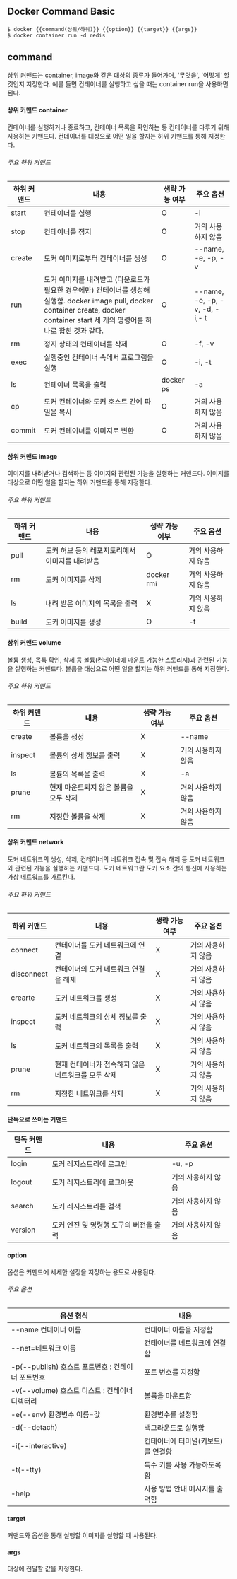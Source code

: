 ## Docker Command Basic
```shell
$ docker {{command(상위/하위)}} {{option}} {{target}} {{args}}
$ docker container run -d redis
```
## command
상위 커맨드는 container, image와 같은 대상의 종류가 들어가며, '무엇을', '어떻게' 할 것인지 지정한다.
예를 들면 컨테이너를 실행하고 싶을 때는 container run을 사용하면 된다.
#### 상위 커맨드 container
컨테이너를 실행하거나 종료하고, 컨테이너 목록을 확인하는 등 컨테이너를 다루기 위해 사용하는 커맨드다.
컨테이너를 대상으로 어떤 일을 할지는 하위 커맨드를 통해 지정한다.
###### 주요 하위 커맨드
| 하위 커맨드 | 내용                                                                                                                                      | 생략 가능 여부  | 주요 옵션                          |
| ------ | --------------------------------------------------------------------------------------------------------------------------------------- | --------- | ------------------------------ |
| start  | 컨테이너를 실행                                                                                                                                | O         | -i                             |
| stop   | 컨테이너를 정지                                                                                                                                | O         | 거의 사용하지 않음                     |
| create | 도커 이미지로부터 컨테이너를 생성                                                                                                                      | O         | --name, -e, -p, -v             |
| run    | 도커 이미지를 내려받고 (다운로드가 필요한 경우에만) 컨테이너를 생성해 실행함. docker image pull, docker container create, docker container start 세 개의 명령어를 하나로 합친 것과 같다. | O         | --name, -e, -p, -v, -d, -i,- t |
| rm     | 정지 상태의 컨테이너를 삭제                                                                                                                         | O         | -f, -v                         |
| exec   | 실행중인 컨테이너 속에서 프로그램을 실행                                                                                                                  | O         | -i, -t                         |
| ls     | 컨테이너 목록을 출력                                                                                                                             | docker ps | -a                             |
| cp     | 도커 컨테이너와 도커 호스트 간에 파일을 복사                                                                                                               | O         | 거의 사용하지 않음                     |
| commit | 도커 컨테이너를 이미지로 변환                                                                                                                        | O         | 거의 사용하지 않음                     |

#### 상위 커맨드 image
이미지를 내려받거나 검색하는 등 이미지와 관련된 기능을 실행하는 커맨드다.
이미지를 대상으로 어떤 일을 할지는 하위 커맨드를 통해 지정한다.
###### 주요 하위 커맨드
| 하위 커맨드 | 내용                         | 생략 가능 여부   | 주요 옵션      |
| ------ | -------------------------- | ---------- | ---------- |
| pull   | 도커 허브 등의 레포지토리에서 이미지를 내려받음 | O          | 거의 사용하지 않음 |
| rm     | 도커 이미지를 삭제                 | docker rmi | 거의 사용하지 않음 |
| ls     | 내려 받은 이미지의 목록을 출력          | X          | 거의 사용하지 않음 |
| build  | 도커 이미지를 생성                 | O          | -t         |

#### 상위 커맨드 volume
볼륨 생성, 목록 확인, 삭제 등 볼륨(컨테이너에 마운트 가능한 스토리지)과 관련된 기능을 실행하는 커맨드다.
볼륨을 대상으로 어떤 일을 할지는 하위 커맨드를 통해 지정한다.
###### 주요 하위 커맨드
| 하위 커맨드  | 내용                    | 생략 가능 여부 | 주요 옵션      |
| ------- | --------------------- | -------- | ---------- |
| create  | 볼륨을 생성                | X        | --name     |
| inspect | 볼륨의 상세 정보를 출력         | X        | 거의 사용하지 않음 |
| ls      | 볼륨의 목록을 출력            | X        | -a         |
| prune   | 현재 마운트되지 않은 볼륨을 모두 삭제 | X        | 거의 사용하지 않음 |
| rm      | 지정한 볼륨을 삭제            | X        | 거의 사용하지 않음 |


#### 상위 커맨드 network
도커 네트워크의 생성, 삭제, 컨테이너의 네트워크 접속 및 접속 해제 등 도커 네트워크와 관련된 기능을 실행하는 커맨드다. 도커 네트워크란 도커 요소 간의 통신에 사용하는 가상 네트워크를 가르킨다.
###### 주요 하위 커맨드
| 하위 커맨드     | 내용                           | 생략 가능 여부 | 주요 옵션      |
| ---------- | ---------------------------- | -------- | ---------- |
| connect    | 컨테이너를 도커 네트워크에 연결            | X        | 거의 사용하지 않음 |
| disconnect | 컨테이너의 도커 네트워크 연결을 해제         | X        | 거의 사용하지 않음 |
| crearte    | 도커 네트워크를 생성                  | X        | 거의 사용하지 않음 |
| inspect    | 도커 네트워크의 상세 정보를 출력           | X        | 거의 사용하지 않음 |
| ls         | 도커 네트워크의 목록을 출력              | X        | 거의 사용하지 않음 |
| prune      | 현재 컨테이너가 접속하지 않은 네트워크를 모두 삭제 | X        | 거의 사용하지 않음 |
| rm         | 지정한 네트워크를 삭제                 | X        | 거의 사용하지 않음 |
#### 단독으로 쓰이는 커맨드
| 단독 커맨드  | 내용                     | 주요 옵션      |
| ------- | ---------------------- | ---------- |
| login   | 도커 레지스트리에 로그인          | -u, -p     |
| logout  | 도커 레지스트리에 로그아웃         | 거의 사용하지 않음 |
| search  | 도커 레지스트리를 검색           | 거의 사용하지 않음 |
| version | 도커 엔진 및 명령행 도구의 버전을 출력 | 거의 사용하지 않음 |

#### option
옵션은 커맨드에 세세한 설정을 지정하는 용도로 사용된다.
###### 주요 옵션
| 옵션 형식                              | 내용                  |
| ---------------------------------- | ------------------- |
| --name 컨데이너 이름                     | 컨테이너 이름을 지정함        |
| --net=네트워크 이름                      | 컨테이너를 네트워크에 연결함     |
| -p(--publish) 호스트 포트번호 : 컨테이너 포트번호 | 포트 번호를 지정함          |
| -v(--volume) 호스트 디스트 : 컨테이너 디렉터리   | 볼륨을 마운트함            |
| -e(--env) 환경변수 이름=값                | 환경변수를 설정함           |
| -d(--detach)                       | 백그라운드로 실행함          |
| -i(--interactive)                  | 컨테이너에 터미널(키보드)를 연결함 |
| -t(--tty)                          | 특수 키를 사용 가능하도록 함    |
| -help                              | 사용 방법 안내 메시지를 출력함   |
#### target
커맨드와 옵션을 통해 실행할 이미지를 실행할 때 사용된다.
#### args
대상에 전달할 값을 지정한다.
